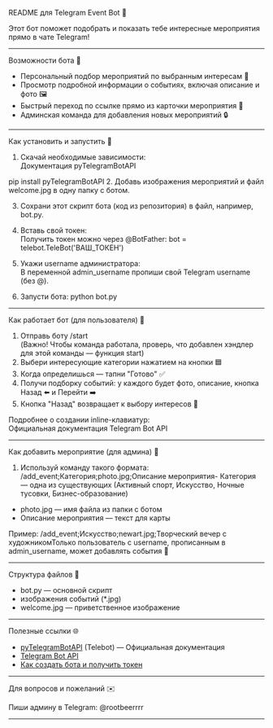README для Telegram Event Bot 🤖

Этот бот поможет подобрать и показать тебе интересные мероприятия прямо в чате Telegram!

---

Возможности бота 🎯

- Персональный подбор мероприятий по выбранным интересам 📝
- Просмотр подробной информации о событиях, включая описание и фото 🖼
- Быстрый переход по ссылке прямо из карточки мероприятия 🔗
- Админская команда для добавления новых мероприятий 🔒

---

Как установить и запустить 🚀

1. Скачай необходимые зависимости:  
Документация pyTelegramBotAPI  

pip install pyTelegramBotAPI
2. Добавь изображения мероприятий и файл welcome.jpg в одну папку с ботом.

3. Сохрани этот скрипт бота (код из репозитория) в файл, например, bot.py.

4. Вставь свой токен:  
Получить токен можно через @BotFather:
bot = telebot.TeleBot('ВАШ_ТОКЕН')
5. Укажи username администратора:  
В переменной admin_username пропиши свой Telegram username (без @).

6. Запусти бота:
python bot.py
---

Как работает бот (для пользователя) 👤

1. Отправь боту /start  
(Важно! Чтобы команда работала, проверь, что добавлен хэндлер для этой команды — функция start)
2. Выбери интересующие категории нажатием на кнопки 🟦
3. Когда определишься — тапни "Готово" ✅
4. Получи подборку событий: у каждого будет фото, описание, кнопка Назад ⬅️ и Перейти ➡️
5. Кнопка "Назад" возвращает к выбору интересов 🔄

Подробнее о создании inline-клавиатур:  
Официальная документация Telegram Bot API

---

Как добавить мероприятие (для админа) 👑

1. Используй команду такого формата:
/add_event;Категория;photo.jpg;Описание мероприятия- Категория — одна из существующих (Активный спорт, Искусство, Ночные тусовки, Бизнес-образование)
- photo.jpg — имя файла из папки с ботом
- Описание мероприятия — текст для карты

Пример:
/add_event;Искусство;newart.jpg;Творческий вечер с художникомТолько пользователь с username, прописанным в admin_username, может добавлять события 🔐

---

Структура файлов 📂

- bot.py — основной скрипт
- изображения событий (*.jpg)
- welcome.jpg — приветственное изображение

---

Полезные ссылки 🌐

- [pyTelegramBotAPI]([url](https://pytba.readthedocs.io/en/latest/)) (Telebot) — Официальная документация
- [Telegram Bot API]([url](https://core.telegram.org/bots/api))
- [Как создать бота и получить токен]([url](https://core.telegram.org/bots/tutorial))

---

Для вопросов и пожеланий ✉️

Пиши админу в Telegram: @rootbeerrrr

---
